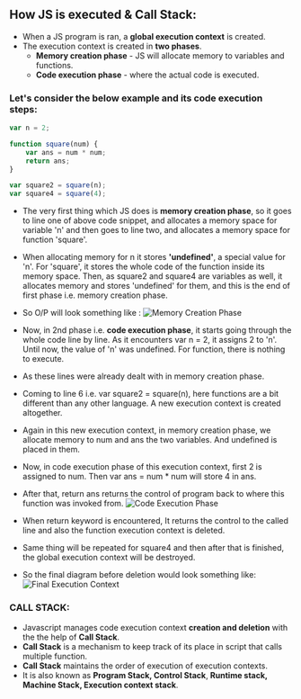## How JS is executed & Call Stack:

-   When a JS program is ran, a **global execution context** is created.
-   The execution context is created in **two phases**.
    -   **Memory creation phase** - JS will allocate memory to variables and functions.
    -   **Code execution phase** - where the actual code is executed.

### Let's consider the below example and its code execution steps:

```js
var n = 2;

function square(num) {
    var ans = num * num;
    return ans;
}

var square2 = square(n);
var square4 = square(4);
```

-   The very first thing which JS does is **memory creation phase**, so it goes to line one of above code snippet, and allocates a memory space for variable 'n' and then goes to line two, and allocates a memory space for function 'square'.
-   When allocating memory for n it stores **'undefined'**, a special value for 'n'. For 'square', it stores the whole code of the function inside its memory space. Then, as square2 and square4 are variables as well, it allocates memory and stores 'undefined' for them, and this is the end of first phase i.e. memory creation phase.

-   So O/P will look something like :
    ![Memory Creation Phase](https://alok722.github.io/namaste-javascript-notes/assets/phase1.jpg)

-   Now, in 2nd phase i.e. **code execution phase**, it starts going through the whole code line by line. As it encounters var n = 2, it assigns 2 to 'n'. Until now, the value of 'n' was undefined. For function, there is nothing to execute.
-   As these lines were already dealt with in memory creation phase.
-   Coming to line 6 i.e. var square2 = square(n), here functions are a bit different than any other language. A new
    execution context is created altogether.
-   Again in this new execution context, in memory creation phase, we allocate memory to num and ans the two variables. And undefined is placed in them.
-   Now, in code execution phase of this execution context, first 2 is assigned to num. Then var ans = num \* num will store 4 in ans.
-   After that, return ans returns the control of program back to where this function was invoked from.
    ![Code Execution Phase](https://alok722.github.io/namaste-javascript-notes/assets/phase2.jpg)
-   When return keyword is encountered, It returns the control to the called line and also the function execution context is
    deleted.
-   Same thing will be repeated for square4 and then after that is finished, the global execution context will be
    destroyed.
-   So the final diagram before deletion would look something like:
    ![Final Execution Context](hhttps://alok722.github.io/namaste-javascript-notes/assets/final_execution_context.jpg)

### CALL STACK:

-   Javascript manages code execution context **creation and deletion** with the the help of **Call Stack**.
-   **Call Stack** is a mechanism to keep track of its place in script that calls multiple function.
-   **Call Stack** maintains the order of execution of execution contexts.
-   It is also known as **Program Stack, Control Stack**,
    **Runtime stack, Machine Stack, Execution context stack**.
